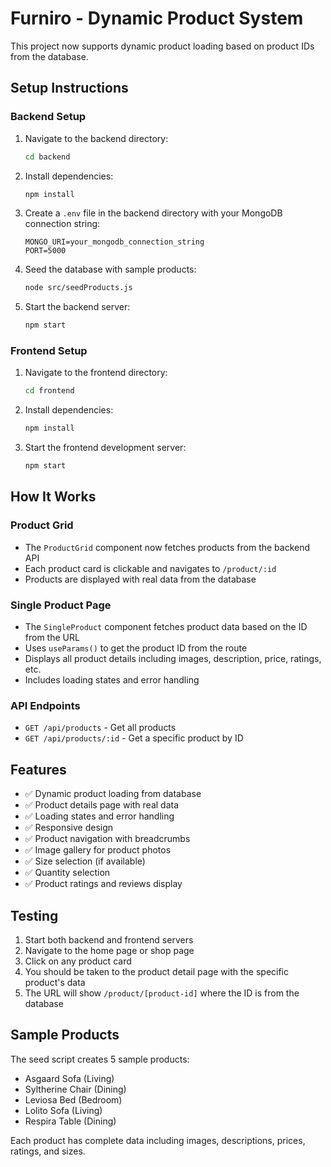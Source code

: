 # Furniro - Dynamic Product System

This project now supports dynamic product loading based on product IDs from the database.

## Setup Instructions

### Backend Setup

1. Navigate to the backend directory:
   ```bash
   cd backend
   ```

2. Install dependencies:
   ```bash
   npm install
   ```

3. Create a `.env` file in the backend directory with your MongoDB connection string:
   ```
   MONGO_URI=your_mongodb_connection_string
   PORT=5000
   ```

4. Seed the database with sample products:
   ```bash
   node src/seedProducts.js
   ```

5. Start the backend server:
   ```bash
   npm start
   ```

### Frontend Setup

1. Navigate to the frontend directory:
   ```bash
   cd frontend
   ```

2. Install dependencies:
   ```bash
   npm install
   ```

3. Start the frontend development server:
   ```bash
   npm start
   ```

## How It Works

### Product Grid
- The `ProductGrid` component now fetches products from the backend API
- Each product card is clickable and navigates to `/product/:id`
- Products are displayed with real data from the database

### Single Product Page
- The `SingleProduct` component fetches product data based on the ID from the URL
- Uses `useParams()` to get the product ID from the route
- Displays all product details including images, description, price, ratings, etc.
- Includes loading states and error handling

### API Endpoints
- `GET /api/products` - Get all products
- `GET /api/products/:id` - Get a specific product by ID

## Features

- ✅ Dynamic product loading from database
- ✅ Product details page with real data
- ✅ Loading states and error handling
- ✅ Responsive design
- ✅ Product navigation with breadcrumbs
- ✅ Image gallery for product photos
- ✅ Size selection (if available)
- ✅ Quantity selection
- ✅ Product ratings and reviews display

## Testing

1. Start both backend and frontend servers
2. Navigate to the home page or shop page
3. Click on any product card
4. You should be taken to the product detail page with the specific product's data
5. The URL will show `/product/[product-id]` where the ID is from the database

## Sample Products

The seed script creates 5 sample products:
- Asgaard Sofa (Living)
- Syltherine Chair (Dining)
- Leviosa Bed (Bedroom)
- Lolito Sofa (Living)
- Respira Table (Dining)

Each product has complete data including images, descriptions, prices, ratings, and sizes. 